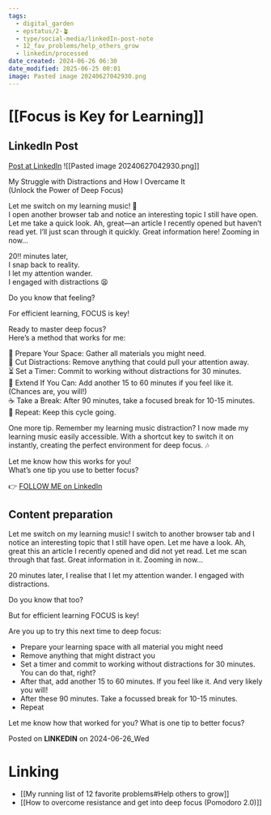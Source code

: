 ```yaml
---
tags:
  - digital_garden
  - epstatus/2-🪴
  - type/social-media/linkedIn-post-note
  - 12_fav_problems/help_others_grow
  - linkedin/processed
date_created: 2024-06-26 06:30
date_modified: 2025-06-25 00:01
image: Pasted image 20240627042930.png
---
```

# [[Focus is Key for Learning]]

## LinkedIn Post

[Post at LinkedIn](https://www.linkedin.com/posts/sebastiankamilli_my-struggle-with-distractions-and-how-i-activity-7211624247008374784-m5OV?utm_source=share&utm_medium=member_desktop)
![[Pasted image 20240627042930.png]]

My Struggle with Distractions and How I Overcame It  
(Unlock the Power of Deep Focus)  
  
Let me switch on my learning music! 🎵  
I open another browser tab and notice an interesting topic I still have open. Let me take a quick look. Ah, great—an article I recently opened but haven’t read yet. I’ll just scan through it quickly. Great information here! Zooming in now…  
  
20‼️ minutes later,  
I snap back to reality.  
I let my attention wander.  
I engaged with distractions 😫  
  
Do you know that feeling?  
  
For efficient learning, FOCUS is key!  
  
Ready to master deep focus?  
Here’s a method that works for me:  
  
🔹 Prepare Your Space: Gather all materials you might need.  
🔹 Cut Distractions: Remove anything that could pull your attention away.  
⏳ Set a Timer: Commit to working without distractions for 30 minutes.  
🔹 Extend If You Can: Add another 15 to 60 minutes if you feel like it.  
(Chances are, you will!)  
☕️ Take a Break: After 90 minutes, take a focused break for 10-15 minutes.  
🔁 Repeat: Keep this cycle going.  
  
One more tip. Remember my learning music distraction? I now made my learning music easily accessible. With a shortcut key to switch it on instantly, creating the perfect environment for deep focus. 🎶  
  
Let me know how this works for you!  
What’s one tip you use to better focus?

👉 [FOLLOW ME on LinkedIn](https://www.linkedin.com/comm/mynetwork/discovery-see-all?usecase=PEOPLE_FOLLOWS&followMember=sebastiankamilli)

## Content preparation

Let me switch on my learning music!
I switch to another browser tab and I notice an interesting topic that I still have open. Let me have a look. Ah, great this an article I recently opened and did not yet read. Let me scan through that fast. Great information in it. Zooming in now...

20 minutes later, I realise that I let my attention wander. 
I engaged with distractions. 

Do you know that too?

But for efficient learning FOCUS is key!

Are you up to try this next time to deep focus:
+ Prepare your learning space with all material you might need
+ Remove anything that might distract you
+ Set a timer and commit to working without distractions for 30 minutes. You can do that, right? 
+ After that, add another 15 to 60 minutes. If you feel like it. And very likely you will!
+ After these 90 minutes. Take a focussed break for 10-15 minutes. 
+ Repeat

Let me know how that worked for you? 
What is one tip to better focus?

Posted on **LINKEDIN** on 2024-06-26_Wed

# Linking

+ [[My running list of 12 favorite problems#Help others to grow]]
+ [[How to overcome resistance and get into deep focus (Pomodoro 2.0)]]
